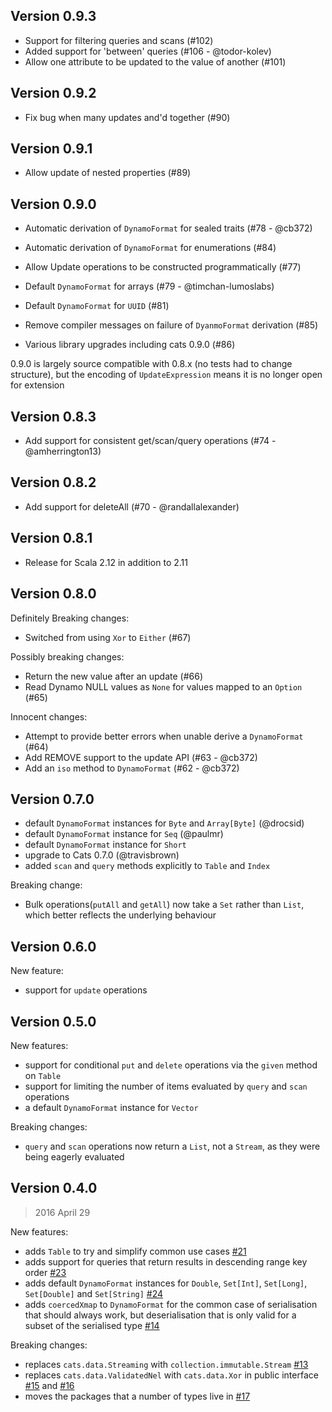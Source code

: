 ## Version 0.9.3

 * Support for filtering queries and scans (#102) 
 * Added support for 'between' queries (#106 - @todor-kolev)
 * Allow one attribute to be updated to the value of another (#101)

## Version 0.9.2

 * Fix bug when many updates and'd together (#90)

## Version 0.9.1

 * Allow update of nested properties (#89)

## Version 0.9.0

 * Automatic derivation of `DynamoFormat` for sealed traits (#78 - @cb372)
 * Automatic derivation of `DynamoFormat` for enumerations (#84)
 * Allow Update operations to be constructed programmatically (#77)
 * Default `DynamoFormat` for arrays (#79 - @timchan-lumoslabs)
 * Default `DynamoFormat` for `UUID` (#81)
 
 * Remove compiler messages on failure of `DyanmoFormat` derivation (#85)
 
 * Various library upgrades including cats 0.9.0 (#86)
 
0.9.0 is largely source compatible with 0.8.x (no tests had to change structure),
but the encoding of `UpdateExpression` means it is no longer open for extension

## Version 0.8.3

 * Add support for consistent get/scan/query operations (#74 - @amherrington13)

## Version 0.8.2

 * Add support for deleteAll (#70 - @randallalexander)

## Version 0.8.1

 * Release for Scala 2.12 in addition to 2.11

## Version 0.8.0

Definitely Breaking changes:

 * Switched from using `Xor` to `Either` (#67)

Possibly breaking changes:

 * Return the new value after an update (#66)
 * Read Dynamo NULL values as `None` for values mapped to an `Option` (#65)

Innocent changes:

 * Attempt to provide better errors when unable derive a `DynamoFormat` (#64)
 * Add REMOVE support to the update API (#63 - @cb372)
 * Add an `iso` method to `DynamoFormat` (#62 - @cb372)


## Version 0.7.0

 * default `DynamoFormat` instances for `Byte` and `Array[Byte]` (@drocsid)
 * default `DynamoFormat` instance for `Seq` (@paulmr)
 * default `DynamoFormat` instance for `Short`
 * upgrade to Cats 0.7.0 (@travisbrown)
 * added `scan` and `query` methods explicitly to `Table` and `Index`

Breaking change:

 * Bulk operations(`putAll` and `getAll`) now take a `Set` rather than `List`, which
 better reflects the underlying behaviour

## Version 0.6.0

New feature:

 * support for `update` operations

## Version 0.5.0

New features:

 * support for conditional `put` and `delete` operations via the `given` method on `Table`
 * support for limiting the number of items evaluated by `query` and `scan` operations
 * a default `DynamoFormat` instance for `Vector`
 
Breaking changes:

 * `query` and `scan` operations now return a `List`, not a `Stream`, as they were being 
 eagerly evaluated


## Version 0.4.0

> 2016 April 29

New features:

 * adds `Table` to try and simplify common use cases [#21](https://github.com/guardian/scanamo/pull/21)
 * adds support for queries that return results in descending range key order [#23](https://github.com/guardian/scanamo/pull/23)
 * adds default `DynamoFormat` instances for `Double`, `Set[Int]`, `Set[Long]`, `Set[Double]` and `Set[String]` [#24](https://github.com/guardian/scanamo/pull/24)
 * adds `coercedXmap` to `DynamoFormat` for the common case of serialisation that should always work, 
 but deserialisation that is only valid for a subset of the serialised type [#14](https://github.com/guardian/scanamo/pull/14)
 
Breaking changes:
 
 * replaces `cats.data.Streaming` with `collection.immutable.Stream` [#13](https://github.com/guardian/scanamo/pull/13)
 * replaces `cats.data.ValidatedNel` with `cats.data.Xor` in public interface 
 [#15](https://github.com/guardian/scanamo/pull/15) and [#16](https://github.com/guardian/scanamo/pull/16)
 * moves the packages that a number of types live in [#17](https://github.com/guardian/scanamo/pull/17)
